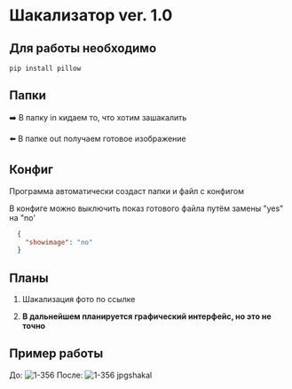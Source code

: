 # Шакализатор ver. 1.0

## Для работы необходимо
```
pip install pillow
```
## Папки
:arrow_right: В папку in кидаем то, что хотим зашакалить

:arrow_left: В папке out получаем готовое изображение
## Конфиг
Программа автоматически создаст папки и файл с конфигом

В конфиге можно выключить показ готового файла путём замены "yes" на "no'
```json
  {
    "showimage": "no"
  }
```
## Планы
1. Шакализация фото по ссылке

2. **В дальнейшем планируется графический интерфейс, но это не точно**
## Пример работы
До:
![1-356](https://user-images.githubusercontent.com/71257020/137526748-147e044b-f26e-4a4a-be1a-3d6dcb3e2d16.jpg)
После:
![1-356 jpgshakal](https://user-images.githubusercontent.com/71257020/137527948-8729596b-303b-40ed-9fcd-780e304ff389.jpg)
